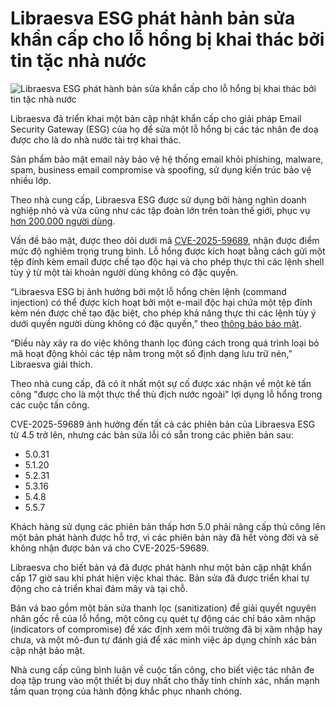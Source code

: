 # Libraesva ESG phát hành bản sửa khẩn cấp cho lỗ hổng bị khai thác bởi tin tặc nhà nước

![Libraesva ESG phát hành bản sửa khẩn cấp cho lỗ hổng bị khai thác bởi tin tặc nhà nước](https://www.bleepstatic.com/content/hl-images/2024/10/21/email.jpg)

Libraesva đã triển khai một bản cập nhật khẩn cấp cho giải pháp Email Security Gateway (ESG) của họ để sửa một lỗ hổng bị các tác nhân đe doạ được cho là do nhà nước tài trợ khai thác.

Sản phẩm bảo mật email này bảo vệ hệ thống email khỏi phishing, malware, spam, business email compromise và spoofing, sử dụng kiến trúc bảo vệ nhiều lớp.

Theo nhà cung cấp, Libraesva ESG được sử dụng bởi hàng nghìn doanh nghiệp nhỏ và vừa cũng như các tập đoàn lớn trên toàn thế giới, phục vụ [hơn 200.000 người dùng](https://www.libraesva.com/large-companies/).

Vấn đề bảo mật, được theo dõi dưới mã [CVE-2025-59689](https://nvd.nist.gov/vuln/detail/CVE-2025-59689), nhận được điểm mức độ nghiêm trọng trung bình. Lỗ hổng được kích hoạt bằng cách gửi một tệp đính kèm email được chế tạo độc hại và cho phép thực thi các lệnh shell tùy ý từ một tài khoản người dùng không có đặc quyền.

“Libraesva ESG bị ảnh hưởng bởi một lỗ hổng chèn lệnh (command injection) có thể được kích hoạt bởi một e-mail độc hại chứa một tệp đính kèm nén được chế tạo đặc biệt, cho phép khả năng thực thi các lệnh tùy ý dưới quyền người dùng không có đặc quyền,” theo [thông báo bảo mật](https://docs.libraesva.com/knowledgebase/security-advisory-command-injection-vulnerability-cve-2025-59689/).

“Điều này xảy ra do việc không thanh lọc đúng cách trong quá trình loại bỏ mã hoạt động khỏi các tệp nằm trong một số định dạng lưu trữ nén,” Libraesva giải thích.

Theo nhà cung cấp, đã có ít nhất một sự cố được xác nhận về một kẻ tấn công "được cho là một thực thể thù địch nước ngoài" lợi dụng lỗ hổng trong các cuộc tấn công.

CVE-2025-59689 ảnh hưởng đến tất cả các phiên bản của Libraesva ESG từ 4.5 trở lên, nhưng các bản sửa lỗi có sẵn trong các phiên bản sau:

* 5.0.31
* 5.1.20
* 5.2.31
* 5.3.16
* 5.4.8
* 5.5.7

Khách hàng sử dụng các phiên bản thấp hơn 5.0 phải nâng cấp thủ công lên một bản phát hành được hỗ trợ, vì các phiên bản này đã hết vòng đời và sẽ không nhận được bản vá cho CVE-2025-59689.

Libraesva cho biết bản vá đã được phát hành như một bản cập nhật khẩn cấp 17 giờ sau khi phát hiện việc khai thác. Bản sửa đã được triển khai tự động cho cả triển khai đám mây và tại chỗ.

Bản vá bao gồm một bản sửa thanh lọc (sanitization) để giải quyết nguyên nhân gốc rễ của lỗ hổng, một công cụ quét tự động các chỉ báo xâm nhập (indicators of compromise) để xác định xem môi trường đã bị xâm nhập hay chưa, và một mô-đun tự đánh giá để xác minh việc áp dụng chính xác bản cập nhật bảo mật.

Nhà cung cấp cũng bình luận về cuộc tấn công, cho biết việc tác nhân đe doạ tập trung vào một thiết bị duy nhất cho thấy tính chính xác, nhấn mạnh tầm quan trọng của hành động khắc phục nhanh chóng.